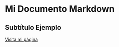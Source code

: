 # Mi Documento Markdown

## Subtítulo Ejemplo

[Visita mi página](https://javier101010.github.io/cv_online/)